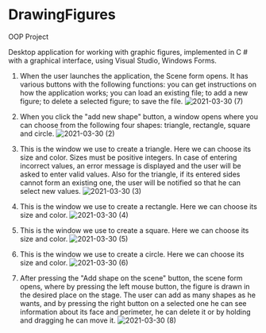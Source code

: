 # DrawingFigures
OOP Project

Desktop application for working with graphic figures, implemented in C # with a graphical interface, using Visual Studio, Windows Forms.

1. When the user launches the application, the Scene form opens. It has various buttons with the following functions:
you can get instructions on how the application works;
you can load an existing file;
to add a new figure;
to delete a selected figure;
to save the file.
![2021-03-30 (7)](https://user-images.githubusercontent.com/75312320/112961858-6c934700-914e-11eb-9ae4-4277cf2c3125.png)

2. When you click the "add new shape" button, a window opens where you can choose from the following four shapes: triangle, rectangle, square and circle.
![2021-03-30 (2)](https://user-images.githubusercontent.com/75312320/112960601-402afb00-914d-11eb-89e7-d8a9f7a1cda6.png)

3. This is the window we use to create a triangle. Here we can choose its size and color. Sizes must be positive integers. In case of entering incorrect values, an error message is displayed and the user will be asked to enter valid values. Also for the triangle, if its entered sides cannot form an existing one, the user will be notified so that he can select new values.
![2021-03-30 (3)](https://user-images.githubusercontent.com/75312320/112961120-bd567000-914d-11eb-90fd-f5984b33a94b.png)

4. This is the window we use to create a rectangle. Here we can choose its size and color.
![2021-03-30 (4)](https://user-images.githubusercontent.com/75312320/112962071-a6644d80-914e-11eb-811a-33c7b902af2e.png)

5. This is the window we use to create a square. Here we can choose its size and color.
![2021-03-30 (5)](https://user-images.githubusercontent.com/75312320/112960897-8aac7780-914d-11eb-9644-0d13b9560944.png)

6. This is the window we use to create a circle. Here we can choose its size and color.
![2021-03-30 (6)](https://user-images.githubusercontent.com/75312320/112960763-65b80480-914d-11eb-8bde-7502bb177ad9.png)

7. After pressing the "Add shape on the scene" button, the scene form opens, where by pressing the left mouse button, the figure is drawn in the desired place on the stage. The user can add as many shapes as he wants, and by pressing the right button on a selected one he can see information about its face and perimeter, he can delete it or by holding and dragging he can move it.
![2021-03-30 (8)](https://user-images.githubusercontent.com/75312320/112964232-cd238380-9150-11eb-87a9-0d96fac6e203.png)
